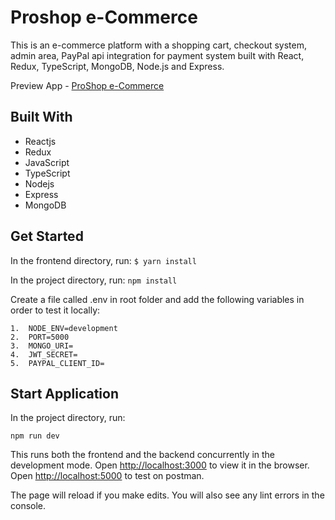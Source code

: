 # Proshop e-Commerce

This is an e-commerce platform with a shopping cart, checkout system, admin area, PayPal api integration for payment system built with React, Redux, TypeScript, MongoDB, Node.js and Express.

Preview App - [ProShop e-Commerce]('https://proshop-ecommerce123.herokuapp.com')

## Built With

- Reactjs
- Redux
- JavaScript
- TypeScript
- Nodejs
- Express
- MongoDB

## Get Started

In the frontend directory, run:
`$ yarn install`

In the project directory, run:
`npm install`

Create a file called .env in root folder and add the following variables in order to test it locally:

    1.  NODE_ENV=development
    2.  PORT=5000
    3.  MONGO_URI=
    4.  JWT_SECRET=
    5.  PAYPAL_CLIENT_ID=

## Start Application

In the project directory, run:

`npm run dev`

This runs both the frontend and the backend concurrently in the development mode.
Open [http://localhost:3000]('http://localhost:3000') to view it in the browser.
Open [http://localhost:5000]('http://localhost:5000') to test on postman.

The page will reload if you make edits.
You will also see any lint errors in the console.
